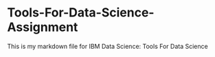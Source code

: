 # Tools-For-Data-Science-Assignment
This is my markdown file for IBM Data Science: Tools For Data Science
